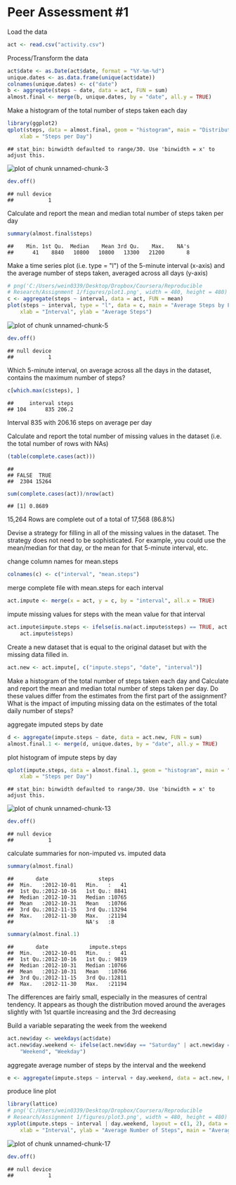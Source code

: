 Peer Assessment #1
========================================================

Load the data

```r
act <- read.csv("activity.csv")
```


Process/Transform the data

```r
act$date <- as.Date(act$date, format = "%Y-%m-%d")
unique.dates <- as.data.frame(unique(act$date))
colnames(unique.dates) <- c("date")
b <- aggregate(steps ~ date, data = act, FUN = sum)
almost.final <- merge(b, unique.dates, by = "date", all.y = TRUE)
```


Make a histogram of the total number of steps taken each day

```r
library(ggplot2)
qplot(steps, data = almost.final, geom = "histogram", main = "Distribution of Steps per Day NA Removed", 
    xlab = "Steps per Day")
```

```
## stat_bin: binwidth defaulted to range/30. Use 'binwidth = x' to adjust this.
```

![plot of chunk unnamed-chunk-3](figure/unnamed-chunk-3.png) 

```r
dev.off()
```

```
## null device 
##           1
```


Calculate and report the mean and median total number of steps taken per day

```r
summary(almost.final$steps)
```

```
##    Min. 1st Qu.  Median    Mean 3rd Qu.    Max.    NA's 
##      41    8840   10800   10800   13300   21200       8
```


Make a time series plot (i.e. type = "l") of the 5-minute interval (x-axis) and the average number of steps taken, averaged across all days (y-axis)

```r
# png('C:/Users/wein0339/Desktop/Dropbox/Coursera/Reproducible
# Research/Assignment 1/figures/plot1.png', width = 480, height = 480)
c <- aggregate(steps ~ interval, data = act, FUN = mean)
plot(steps ~ interval, type = "l", data = c, main = "Average Steps by Five Minute Interval", 
    xlab = "Interval", ylab = "Average Steps")
```

![plot of chunk unnamed-chunk-5](figure/unnamed-chunk-5.png) 

```r
dev.off()
```

```
## null device 
##           1
```


Which 5-minute interval, on average across all the days in the dataset, contains 
the maximum number of steps?

```r
c[which.max(c$steps), ]
```

```
##     interval steps
## 104      835 206.2
```

Interval 835 with 206.16 steps on average per day

Calculate and report the total number of missing values in the dataset 
(i.e. the total number of rows with NAs)

```r
(table(complete.cases(act)))
```

```
## 
## FALSE  TRUE 
##  2304 15264
```

```r
sum(complete.cases(act))/nrow(act)
```

```
## [1] 0.8689
```

15,264 Rows are complete out of a total of 17,568 (86.8%)

Devise a strategy for filling in all of the missing values in the dataset. The strategy does not need to be sophisticated. For example, you could use the mean/median for that day, or the mean for that 5-minute interval, etc.

change column names for mean.steps

```r
colnames(c) <- c("interval", "mean.steps")
```


merge complete file with mean.steps for each interval

```r
act.impute <- merge(x = act, y = c, by = "interval", all.x = TRUE)
```


impute missing values for steps with the mean value for that interval

```r
act.impute$impute.steps <- ifelse(is.na(act.impute$steps) == TRUE, act.impute$mean.steps, 
    act.impute$steps)
```


Create a new dataset that is equal to the original dataset but with the missing data filled in.

```r
act.new <- act.impute[, c("impute.steps", "date", "interval")]
```


Make a histogram of the total number of steps taken each day and Calculate and 
report the mean and median total number of steps taken per day. Do these values 
differ from the estimates from the first part of the assignment? What is the impact 
of imputing missing data on the estimates of the total daily number of steps?

aggregate imputed steps by date

```r
d <- aggregate(impute.steps ~ date, data = act.new, FUN = sum)
almost.final.1 <- merge(d, unique.dates, by = "date", all.y = TRUE)
```


plot histogram of impute steps by day

```r
qplot(impute.steps, data = almost.final.1, geom = "histogram", main = "Distribution of Steps per Day NA Imputed", 
    xlab = "Steps per Day")
```

```
## stat_bin: binwidth defaulted to range/30. Use 'binwidth = x' to adjust this.
```

![plot of chunk unnamed-chunk-13](figure/unnamed-chunk-13.png) 

```r
dev.off()
```

```
## null device 
##           1
```


calculate summaries for non-imputed vs. imputed data

```r
summary(almost.final)
```

```
##       date                steps      
##  Min.   :2012-10-01   Min.   :   41  
##  1st Qu.:2012-10-16   1st Qu.: 8841  
##  Median :2012-10-31   Median :10765  
##  Mean   :2012-10-31   Mean   :10766  
##  3rd Qu.:2012-11-15   3rd Qu.:13294  
##  Max.   :2012-11-30   Max.   :21194  
##                       NA's   :8
```

```r
summary(almost.final.1)
```

```
##       date             impute.steps  
##  Min.   :2012-10-01   Min.   :   41  
##  1st Qu.:2012-10-16   1st Qu.: 9819  
##  Median :2012-10-31   Median :10766  
##  Mean   :2012-10-31   Mean   :10766  
##  3rd Qu.:2012-11-15   3rd Qu.:12811  
##  Max.   :2012-11-30   Max.   :21194
```


The differences are fairly small, especially in the measures of central
tendency. It appears as though the distribution moved around the 
averages slightly with 1st quartile increasing and the 3rd decreasing

Build a variable separating the week from the weekend

```r
act.new$day <- weekdays(act$date)
act.new$day.weekend <- ifelse(act.new$day == "Saturday" | act.new$day == "Sunday", 
    "Weekend", "Weekday")
```


aggregate average number of steps by the interval and the weekend

```r
e <- aggregate(impute.steps ~ interval + day.weekend, data = act.new, FUN = mean)
```


produce line plot

```r
library(lattice)
# png('C:/Users/wein0339/Desktop/Dropbox/Coursera/Reproducible
# Research/Assignment 1/figures/plot3.png', width = 480, height = 480)
xyplot(impute.steps ~ interval | day.weekend, layout = c(1, 2), data = e, type = "l", 
    xlab = "Interval", ylab = "Average Number of Steps", main = "Average Steps by Time Interval Weekend vs. Weekdays")
```

![plot of chunk unnamed-chunk-17](figure/unnamed-chunk-17.png) 

```r
dev.off()
```

```
## null device 
##           1
```


